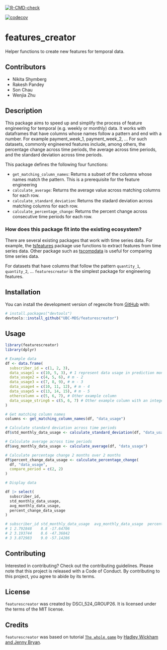 
<!-- badges: start -->

[![R-CMD-check](https://github.com/UBC-MDS/featurescreator/workflows/R-CMD-check/badge.svg)](https://github.com/UBC-MDS/featurescreator/actions)
<!-- badges: end -->
[![codecov](https://codecov.io/gh/UBC-MDS/featurescreator/branch/master/graph/badge.svg?token=v7A71oQgUx)](https://codecov.io/gh/UBC-MDS/featurescreator)

<!-- README.md is generated from README.Rmd. Please edit that file -->

# features_creator

Helper functions to create new features for temporal data.

## Contributors

-   Nikita Shymberg
-   Rakesh Pandey
-   Son Chau
-   Wenjia Zhu

## Description

This package aims to speed up and simplify the process of feature
engineering for temporal (e.g. weekly or monthly) data. It works with
dataframes that have columns whose names follow a pattern and end with a
number. For example payment_week_1, payment_week_2, … For such datasets,
commonly engineered features include, among others, the percentage
change across time periods, the average across time periods, and the
standard deviation across time periods.

This package defines the following four functions:

-   `get_matching_column_names`: Returns a subset of the columns whose
    names match the pattern. This is a prerequisite for the feature
    engineering
-   `calculate_average`: Returns the average value across matching
    columns for each row.
-   `calculate_standard_deviation`: Returns the stadard deviation across
    matching columns for each row.
-   `calculate_percentage_change`: Returns the percent change across
    consecutive time periods for each row.

### How does this package fit into the existing ecosystem?

There are several existing packages that work with time series data. For
example, the
[tsfeatures](https://cran.r-project.org/web/packages/tsfeatures/vignettes/tsfeatures.html)
package use functions to extract features from time series data. Other
package such as [tscompdata](https://github.com/robjhyndman/tscompdata)
is useful for comparing time series data.

For datasets that have columns that follow the pattern `quantity_1`,
`quantity_2`, … `featurescreator` is the simplest package for
engineering features.

## Installation

You can install the development version of regexcite from
[GitHub](https://github.com/) with:

``` r
# install.packages("devtools")
devtools::install_github("UBC-MDS/featurescreator")
```

## Usage

``` r
library(featurescreator)
library(dplyr)

# Example data
df <- data.frame(
  subscriber_id = c(1, 2, 3),
  data_usage1 = c(10, 5, 3), # 1 represent data usage in prediction month (m) - 1
  data_usage2 = c(4, 5, 6), # m - 2
  data_usage3 = c(7, 8, 9), # m - 3
  data_usage4 = c(10, 11, 12), # m - 4
  data_usage5 = c(13, 14, 15), # m - 5
  othercolumn = c(5, 6, 7), # Other example column
  data_usage_string6 = c(5, 6, 7) # Other example column with an integer
)

# Get matching column names
columns <- get_matching_column_names(df, "data_usage")

# Calculate standard deviation across time periods
df$std_monthly_data_usage <- calculate_standard_deviation(df, "data_usage")

# Calculate average across time periods
df$avg_monthly_data_usage <- calculate_average(df, "data_usage")

# Calculate percentage change 2 months over 2 months
df$percent_change_data_usage <- calculate_percentage_change(
  df, "data_usage",
  compare_period = c(2, 2)
)

# Display data

df |> select(
  subscriber_id,
  std_monthly_data_usage,
  avg_monthly_data_usage,
  percent_change_data_usage
)

# subscriber_id std_monthly_data_usage  avg_monthly_data_usage  percent_change_data_usage
# 1 2.792848    8.8 -17.64706
# 2 3.193744    8.6 -47.36842
# 3 3.872983    9.0 -57.14286
```

## Contributing

Interested in contributing? Check out the contributing guidelines.
Please note that this project is released with a Code of Conduct. By
contributing to this project, you agree to abide by its terms.

## License

`featurescreator` was created by DSCI_524_GROUP26. It is licensed under
the terms of the MIT license.

## Credits

`featurescreator` was based on tutorial
[`The whole game`](https://r-pkgs.org/whole-game.html) by [Hadley
Wickham and Jenny Bryan](https://r-pkgs.org/index.html).
